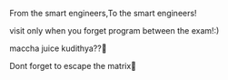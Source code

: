 From the smart engineers,To the smart engineers!

visit only when you forget program between the exam!:)

maccha juice kudithya??🍷

Dont forget to escape the matrix🤡

